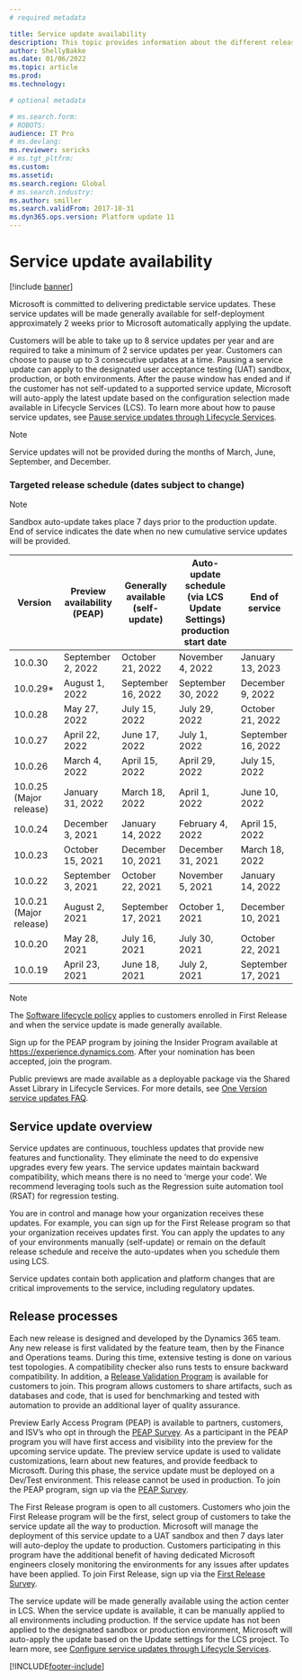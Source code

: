 ```yaml
---
# required metadata

title: Service update availability
description: This topic provides information about the different release options.
author: ShellyBakke
ms.date: 01/06/2022
ms.topic: article
ms.prod: 
ms.technology: 

# optional metadata

# ms.search.form: 
# ROBOTS: 
audience: IT Pro
# ms.devlang: 
ms.reviewer: sericks
# ms.tgt_pltfrm: 
ms.custom: 
ms.assetid: 
ms.search.region: Global
# ms.search.industry: 
ms.author: smiller
ms.search.validFrom: 2017-10-31
ms.dyn365.ops.version: Platform update 11
---
```


# Service update availability

[!include [banner](../includes/banner.md)]

Microsoft is committed to delivering predictable service updates. These service updates will be made generally available for self-deployment approximately 2 weeks prior to Microsoft automatically applying the update. 

Customers will be able to take up to 8 service updates per year and are required to take a minimum of 2 service updates per year. Customers can choose to pause up to 3 consecutive updates at a time. Pausing a service update can apply to the designated user acceptance testing (UAT) sandbox, production, or both environments. After the pause window has ended and if the customer has not self-updated to a supported service update, Microsoft will auto-apply the latest update based on the configuration selection made available in Lifecycle Services (LCS). To learn more about how to pause service updates, see [Pause service updates through Lifecycle Services](../../dev-itpro/lifecycle-services/pause-service-updates.md).

> [!NOTE] 
> Service updates will not be provided during the months of March, June, September, and December. 

### Targeted release schedule (dates subject to change)

> [!NOTE] 
> Sandbox auto-update takes place 7 days prior to the production update.  End of service indicates the date when no new cumulative service updates will be provided.

|     Version     | Preview availability (PEAP) | Generally available (self-update) | Auto-update schedule (via LCS Update Settings) production start date |   End of service   |
|-----------------|-----------------------------|-----------------------------------|----------------------------------------------------------------------|--------------------|
|     10.0.30     |      September 2, 2022      |        October 21, 2022           |                          November 4, 2022                            | January 13, 2023   |
|     10.0.29\*    |      August 1, 2022         |        September 16, 2022         |                          September 30, 2022                          | December 9, 2022   |
|     10.0.28     |      May 27, 2022           |        July 15, 2022              |                          July 29, 2022                               | October 21, 2022   |
|     10.0.27     |      April 22, 2022         |        June 17, 2022              |                          July 1, 2022                                | September 16, 2022 |
|     10.0.26     |      March 4, 2022          |        April 15, 2022             |                          April 29, 2022                              | July 15, 2022      |
|     10.0.25 (Major release)     |      January 31, 2022       |        March 18, 2022             |                          April 1, 2022                               | June 10, 2022      |
|     10.0.24     |      December 3, 2021       |        January 14, 2022           |                          February 4, 2022                            | April 15, 2022     |
|     10.0.23     |      October 15, 2021       |        December 10, 2021          |                          December 31, 2021                           | March 18, 2022     |
|     10.0.22     |      September 3, 2021      |        October 22, 2021           |                          November 5, 2021                            | January 14, 2022   |
|     10.0.21 (Major release)     |      August 2, 2021         |        September 17, 2021         |                          October 1, 2021                             | December 10, 2021  |
|     10.0.20     |      May 28, 2021           |        July 16, 2021              |                          July 30, 2021                               | October 22, 2021   |
|     10.0.19     |      April 23, 2021         |        June 18, 2021              |                          July 2, 2021                                | September 17, 2021 | 
            
> [!NOTE]
> The [Software lifecycle policy](../../dev-itpro/migration-upgrade/versions-update-policy.md) applies to customers enrolled in First Release and when the service update is made generally available.

Sign up for the PEAP program by joining the Insider Program available at https://experience.dynamics.com. After your nomination has been accepted, join the program.

Public previews are made available as a deployable package via the Shared Asset Library in Lifecycle Services. For more details, see [One Version service updates FAQ](one-version.md). 

## Service update overview
Service updates are continuous, touchless updates that provide new features and functionality. They eliminate the need to do expensive upgrades every few years. The service updates maintain backward compatibility, which means there is no need to ‘merge your code’.  We recommend leveraging tools such as the Regression suite automation tool (RSAT) for regression testing.

You are in control and manage how your organization receives these updates. For example, you can sign up for the First Release program so that your organization receives updates first. You can apply the updates to any of your environments manually (self-update) or remain on the default release schedule and receive the auto-updates when you schedule them using LCS.

Service updates contain both application and platform changes that are critical improvements to the service, including regulatory updates. 

## Release processes

Each new release is designed and developed by the Dynamics 365 team. Any new release is first validated by the feature team, then by the Finance and Operations teams. During this time, extensive testing is done on various test topologies. A compatibility checker also runs tests to ensure backward compatibility. In addition, a [Release Validation Program](https://forms.office.com/Pages/ResponsePage.aspx?id=v4j5cvGGr0GRqy180BHbR56j8lZs0FdAvwT75_WNFyxUQVdKVkVORjVDNloxTEkwS1JUSUxWN1pSWi4u) is available for customers to join. This program allows customers to share artifacts, such as databases and code, that is used for benchmarking and tested with automation to provide an additional layer of quality assurance.

Preview Early Access Program (PEAP) is available to partners, customers, and ISV’s who opt in through the [PEAP Survey](https://aka.ms/PEAP).  As a participant in the PEAP program you will have first access and visibility into the preview for the upcoming service update.  The preview service update is used to validate customizations, learn about new features, and provide feedback to Microsoft.  During this phase, the service update must be deployed on a Dev/Test environment.  This release cannot be used in production. To join the PEAP program, sign up via the [PEAP Survey](https://aka.ms/PEAP). 

The First Release program is open to all customers. Customers who join the First Release program will be the first, select group of customers to take the service update all the way to production.  Microsoft will manage the deployment of this service update to a UAT sandbox and then 7 days later will auto-deploy the update to production. Customers participating in this program have the additional benefit of having dedicated Microsoft engineers closely monitoring the environments for any issues after updates have been applied. To join First Release, sign up via the [First Release Survey](https://aka.ms/FirstReleaseFnO).  

The service update will be made generally available using the action center in LCS.  When the service update is available, it can be manually applied to all environments including production.  If the service update has not been applied to the designated sandbox or production environment, Microsoft will auto-apply the update based on the Update settings for the LCS project. To learn more, see [Configure service updates through Lifecycle Services](../../dev-itpro/lifecycle-services/configure-service-updates.md).


[!INCLUDE[footer-include](../../../includes/footer-banner.md)]
